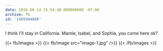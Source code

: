 ```yaml
---
date: 2016-06-14 15:54:48.000000000 -07:00
archive: fb
id: '1465944888'
---
```


I think I'll stay in California. Mamie, Isabel, and Sophia, you come here ok?

{{< fb/images >}}
{{< fb/image src="image-1.jpg" />}}
{{< /fb/images >}}
